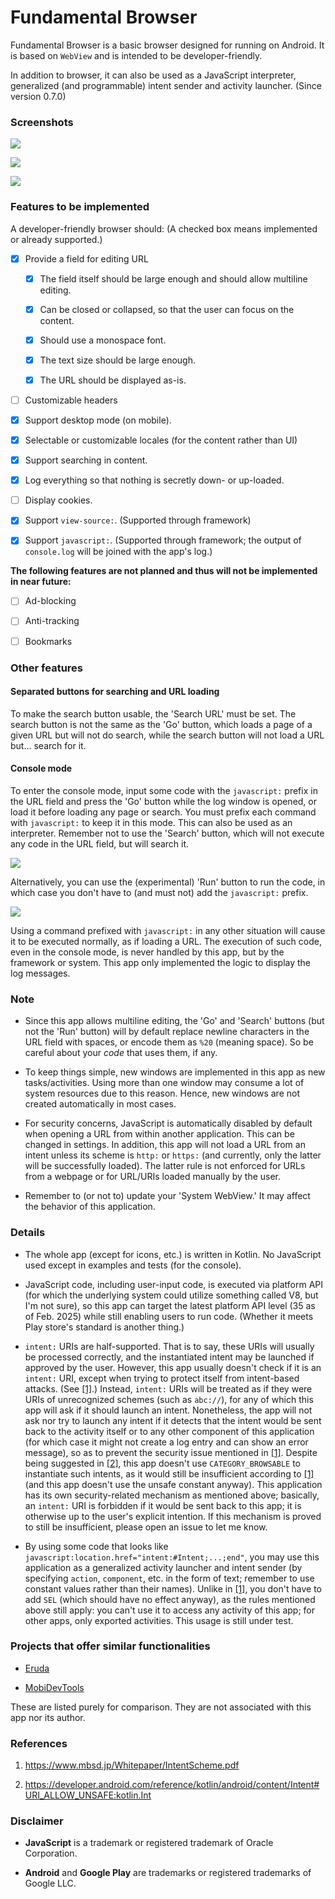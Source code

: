# Fundamental Browser

Fundamental Browser is a basic browser designed for running on Android. It is based on `WebView` and is intended to be developer-friendly.

In addition to browser, it can also be used as a JavaScript interpreter, generalized (and programmable) intent sender and activity launcher. (Since version 0.7.0)

### Screenshots

![](screenshots/screenshot1.jpg)

![](screenshots/screenshot2.jpg)

![](screenshots/screenshot3.jpg)

### Features to be implemented

A developer-friendly browser should: (A checked box means implemented or already supported.)

- [x] Provide a field for editing URL

    - [x] The field itself should be large enough and should allow multiline editing.

    - [x] Can be closed or collapsed, so that the user can focus on the content.

    - [x] Should use a monospace font.

    - [x] The text size should be large enough.

    - [x] The URL should be displayed as-is.

- [ ] Customizable headers

- [x] Support desktop mode (on mobile).

- [x] Selectable or customizable locales (for the content rather than UI)

- [x] Support searching in content.

- [x] Log everything so that nothing is secretly down- or up-loaded.

- [ ] Display cookies.

- [x] Support `view-source:`. (Supported through framework)

- [x] Support `javascript:`. (Supported through framework; the output of `console.log` will be joined with the app's log.)

**The following features are not planned and thus will not be implemented in near future:**

- [ ] Ad-blocking

- [ ] Anti-tracking

- [ ] Bookmarks

### Other features

#### Separated buttons for searching and URL loading

To make the search button usable, the 'Search URL' must be set. The search button is not the same as the 'Go' button, which loads a page of a given URL but will not do search, while the search button will not load a URL but... search for it.

#### Console mode

To enter the console mode, input some code with the `javascript:` prefix in the URL field and press the 'Go' button while the log window is opened, or load it before loading any page or search. You must prefix each command with `javascript:` to keep it in this mode. This can also be used as an interpreter. Remember not to use the 'Search' button, which will not execute any code in the URL field, but will search it.

![](screenshots/screenshot4.jpg)

Alternatively, you can use the (experimental) 'Run' button to run the code, in which case you don't have to (and must not) add the `javascript:` prefix.

![](screenshots/screenshot5.jpg)

Using a command prefixed with `javascript:` in any other situation will cause it to be executed normally, as if loading a URL. The execution of such code, even in the console mode, is never handled by this app, but by the framework or system. This app only implemented the logic to display the log messages.

### Note

* Since this app allows multiline editing, the 'Go' and 'Search' buttons (but not the 'Run' button) will by default replace newline characters in the URL field with spaces, or encode them as `%20` (meaning space). So be careful about your *code* that uses them, if any.

* To keep things simple, new windows are implemented in this app as new tasks/activities. Using more than one window may consume a lot of system resources due to this reason. Hence, new windows are not created automatically in most cases.

* For security concerns, JavaScript is automatically disabled by default when opening a URL from within another application. This can be changed in settings. In addition, this app will not load a URL from an intent unless its scheme is `http:` or `https:` (and currently, only the latter will be successfully loaded). The latter rule is not enforced for URLs from a webpage or for URL/URIs loaded manually by the user.

* Remember to (or not to) update your 'System WebView.' It may affect the behavior of this application.

### Details

* The whole app (except for icons, etc.) is written in Kotlin. No JavaScript used except in examples and tests (for the console).

* JavaScript code, including user-input code, is executed via platform API (for which the underlying system could utilize something called V8, but I'm not sure), so this app can target the latest platform API level (35 as of Feb. 2025) while still enabling users to run code. (Whether it meets Play store's standard is another thing.)

* `intent:` URIs are half-supported. That is to say, these URIs will usually be processed correctly, and the instantiated intent may be launched if approved by the user. However, this app usually doesn't check if it is an `intent:` URI, except when trying to protect itself from intent-based attacks. (See <a href="#References">[1]</a>.) Instead, `intent:` URIs will be treated as if they were URIs of unrecognized schemes (such as `abc://`), for any of which this app will ask if it should launch an intent. Nonetheless, the app will not ask nor try to launch any intent if it detects that the intent would be sent back to the activity itself or to any other component of this application (for which case it might not create a log entry and can show an error message), so as to prevent the security issue mentioned in <a href="#References">[1]</a>. Despite being suggested in <a href="#References">[2]</a>, this app doesn't use `CATEGORY_BROWSABLE` to instantiate such intents, as it would still be insufficient according to <a href="#References">[1]</a> (and this app doesn't use the unsafe constant anyway). This application has its own security-related mechanism as mentioned above; basically, an `intent:` URI is forbidden if it would be sent back to this app; it is otherwise up to the user's explicit intention. If this mechanism is proved to still be insufficient, please open an issue to let me know.

* By using some code that looks like `javascript:location.href="intent:#Intent;...;end"`, you may use this application as a generalized activity launcher and intent sender (by specifying `action`, `component`, etc. in the form of text; remember to use constant values rather than their names). Unlike in <a href="#References">[1]</a>, you don't have to add `SEL` (which should have no effect anyway), as the rules mentioned above still apply: you can't use it to access any activity of this app; for other apps, only exported activities. This usage is still under test.

### Projects that offer similar functionalities

* [Eruda](https://github.com/liriliri/eruda)

* [MobiDevTools](https://sourceforge.net/projects/mobidevtools/)

These are listed purely for comparison. They are not associated with this app nor its author.

### References

1. <https://www.mbsd.jp/Whitepaper/IntentScheme.pdf>

2. <https://developer.android.com/reference/kotlin/android/content/Intent#URI_ALLOW_UNSAFE:kotlin.Int>

### Disclaimer

- **JavaScript** is a trademark or registered trademark of Oracle Corporation.

- **Android** and **Google Play** are trademarks or registered trademarks of Google LLC.
